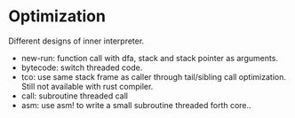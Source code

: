 # Optimization

Different designs of inner interpreter.

* new-run: function call with dfa, stack and stack pointer as arguments.
* bytecode: switch threaded code.
* tco: use same stack frame as caller through tail/sibling call optimization. Still not available with rust compiler.
* call: subroutine threaded call
* asm: use asm! to write a small subroutine threaded forth core..
